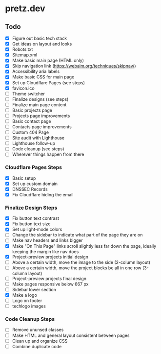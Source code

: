 # pretz.dev

## Todo

- [x] Figure out basic tech stack
- [x] Get ideas on layout and looks
- [x] Robots.txt
- [x] Sitemap.xml
- [x] Make basic main page (HTML only)
- [x] Skip navigation link (<https://webaim.org/techniques/skipnav/>)
- [x] Accessibility aria labels
- [x] Make basic CSS for main page
- [x] Set up Cloudflare Pages (see steps)
- [x] favicon.ico
- [ ] Theme switcher
- [ ] Finalize designs (see steps)
- [ ] Finalize main page content
- [ ] Basic projects page
- [ ] Projects page improvements
- [ ] Basic contact page
- [ ] Contacts page improvements
- [ ] Custom 404 Page
- [ ] Site audit with Lighthouse
- [ ] Lighthouse follow-up
- [ ] Code cleanup (see steps)
- [ ] Wherever things happen from there

### Cloudflare Pages Steps

- [x] Basic setup
- [x] Set up custom domain
- [x] DNSSEC Records
- [x] Fix Cloudflare hiding the email

### Finalize Design Steps

- [x] Fix button text contrast
- [x] Fix button text size
- [x] Set up light-mode colors
- [ ] Change the sidebar to indicate what part of the page they are on
- [ ] Make nav headers and links bigger
- [x] Make "On This Page" links scroll slightly less far down the page, ideally keeping the margin like nav does
- [x] Project-preview projects initial design
- [ ] Above a certain width, move the image to the side (2-column layout)
- [ ] Above a certain width, move the project blocks be all in one row (3-column layout)
- [ ] Project-preview projects final design
- [ ] Make pages responsive below 667 px
- [ ] Sidebar lower section
- [x] Make a logo
- [ ] Logo on footer
- [ ] techlogo images

### Code Cleanup Steps

- [ ] Remove ununsed classes
- [ ] Make HTML and general layout consistent between pages
- [ ] Clean up and organize CSS
- [ ] Combine duplicate code
